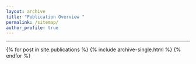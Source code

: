 ```yaml
---
layout: archive
title: "Publication Overview "
permalink: /sitemap/
author_profile: true
---
```


------
<style>
  #clustrmaps-widget {
    margin: 0 !important;
    text-align: left !important;
    display: block !important;
    float: left !important;
  }
</style>

<div style="margin-top: 10px; text-align: left;">
  <div id="map-wrapper">
    <script type="text/javascript" id="clustrmaps" src="https://clustrmaps.com/map_v2.js?d=sBXO5xvCxmJtaZs2obVmWao2pY2MGpJX3gC8oFRHfp8&cl=ffffff&w=800"></script>
  </div>
</div>

{% for post in site.publications %}
  {% include archive-single.html %}
{% endfor %}
